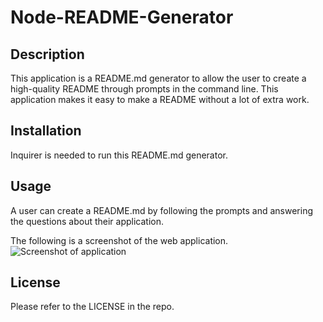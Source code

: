 # Node-README-Generator

## Description

This application is a README.md generator to allow the user to create a high-quality README through prompts in the command line. This application makes it easy to make a README without a lot of extra work. 

## Installation

Inquirer is needed to run this README.md generator.

## Usage

A user can create a README.md by following the prompts and answering the questions about their application. 

The following is a screenshot of the web application.
![Screenshot of application](./assets/Screenshot%202022-11-10%20232458.png)

## License

Please refer to the LICENSE in the repo.
